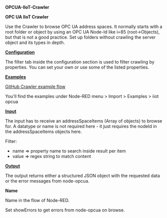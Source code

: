 **OPCUA-IIoT-Crawler**

**OPC UA IIoT Crawler**

Use the Crawler to browse OPC UA address spaces. It normally starts with a root folder or object by using an OPC UA Node-Id like i=85 (root->Objects), but that is not a good practice. Set up folders without crawling the server object and its types in depth. 

**[Configuration](http://127.0.0.1:1880/)**

The filter tab inside the configuration section is used to filter crawling by properties. You can set your own or use some of the listed properties. 

**[Examples](http://127.0.0.1:1880/)**

[GitHub Crawler example flow](https://github.com/biancode/node-red-contrib-iiot-opcua/blob/master/examples/)

You'll find the examples under Node-RED menu > Import > Examples > iiot opcua

**[Input](http://127.0.0.1:1880/)**

The input has to receive an addressSpaceItems (Array of objects) to browse for. A datatype or name is not required here - it just requires the nodeId in the addressSpaceItems objects here. 

Filter: 

- name => property name to search inside result per     item 
- value => regex string to match content 

**[Output](http://127.0.0.1:1880/)**

The output returns either a structured JSON object with the requested data or the error messages from node-opcua.

**Name** 

Name in the flow of Node-RED.

Set showErrors to get errors from node-opcua on browse. 

 